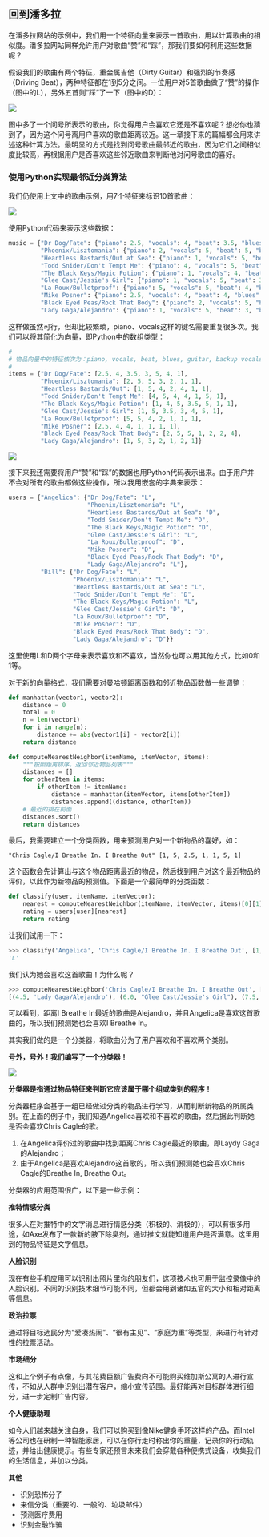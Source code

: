 ## 回到潘多拉

在潘多拉网站的示例中，我们用一个特征向量来表示一首歌曲，用以计算歌曲的相似度。潘多拉网站同样允许用户对歌曲“赞”和“踩”，那我们要如何利用这些数据呢？

假设我们的歌曲有两个特征，重金属吉他（Dirty Guitar）和强烈的节奏感（Driving Beat），两种特征都在1到5分之间。一位用户对5首歌曲做了“赞”的操作（图中的L），另外五首则“踩”了一下（图中的D）：

![](../img/chapter-4/chapter-4-29.png)

图中多了一个问号所表示的歌曲，你觉得用户会喜欢它还是不喜欢呢？想必你也猜到了，因为这个问号离用户喜欢的歌曲距离较近。这一章接下来的篇幅都会用来讲述这种计算方法。最明显的方式是找到问号歌曲最邻近的歌曲，因为它们之间相似度比较高，再根据用户是否喜欢这些邻近歌曲来判断他对问号歌曲的喜好。

### 使用Python实现最邻近分类算法

我们仍使用上文中的歌曲示例，用7个特征来标识10首歌曲：

![](../img/chapter-4/chapter-4-8.png)

使用Python代码来表示这些数据：

```python
music = {"Dr Dog/Fate": {"piano": 2.5, "vocals": 4, "beat": 3.5, "blues": 3, "guitar": 5, "backup vocals": 4, "rap": 1},
         "Phoenix/Lisztomania": {"piano": 2, "vocals": 5, "beat": 5, "blues": 3, "guitar": 2, "backup vocals": 1, "rap": 1},
         "Heartless Bastards/Out at Sea": {"piano": 1, "vocals": 5, "beat": 4, "blues": 2, "guitar": 4, "backup vocals": 1, "rap": 1},
         "Todd Snider/Don't Tempt Me": {"piano": 4, "vocals": 5, "beat": 4, "blues": 4, "guitar": 1, "backup vocals": 5, "rap": 1},
         "The Black Keys/Magic Potion": {"piano": 1, "vocals": 4, "beat": 5, "blues": 3.5, "guitar": 5, "backup vocals": 1, "rap": 1},
         "Glee Cast/Jessie's Girl": {"piano": 1, "vocals": 5, "beat": 3.5, "blues": 3, "guitar":4, "backup vocals": 5, "rap": 1},
         "La Roux/Bulletproof": {"piano": 5, "vocals": 5, "beat": 4, "blues": 2, "guitar": 1, "backup vocals": 1, "rap": 1},
         "Mike Posner": {"piano": 2.5, "vocals": 4, "beat": 4, "blues": 1, "guitar": 1, "backup vocals": 1, "rap": 1},
         "Black Eyed Peas/Rock That Body": {"piano": 2, "vocals": 5, "beat": 5, "blues": 1, "guitar": 2, "backup vocals": 2, "rap": 4},
         "Lady Gaga/Alejandro": {"piano": 1, "vocals": 5, "beat": 3, "blues": 2, "guitar": 1, "backup vocals": 2, "rap": 1}}
```

这样做虽然可行，但却比较繁琐，piano、vocals这样的键名需要重复很多次。我们可以将其简化为向量，即Python中的数组类型：

```python
#
# 物品向量中的特征依次为：piano, vocals, beat, blues, guitar, backup vocals, rap
#
items = {"Dr Dog/Fate": [2.5, 4, 3.5, 3, 5, 4, 1],
         "Phoenix/Lisztomania": [2, 5, 5, 3, 2, 1, 1],
         "Heartless Bastards/Out": [1, 5, 4, 2, 4, 1, 1],
         "Todd Snider/Don't Tempt Me": [4, 5, 4, 4, 1, 5, 1],
         "The Black Keys/Magic Potion": [1, 4, 5, 3.5, 5, 1, 1],
         "Glee Cast/Jessie's Girl": [1, 5, 3.5, 3, 4, 5, 1],
         "La Roux/Bulletproof": [5, 5, 4, 2, 1, 1, 1],
         "Mike Posner": [2.5, 4, 4, 1, 1, 1, 1],
         "Black Eyed Peas/Rock That Body": [2, 5, 5, 1, 2, 2, 4],
         "Lady Gaga/Alejandro": [1, 5, 3, 2, 1, 2, 1]}
```

![](../img/chapter-4/chapter-4-30.png)

接下来我还需要将用户“赞”和“踩”的数据也用Python代码表示出来。由于用户并不会对所有的歌曲都做这些操作，所以我用嵌套的字典来表示：

```python
users = {"Angelica": {"Dr Dog/Fate": "L",
                      "Phoenix/Lisztomania": "L",
                      "Heartless Bastards/Out at Sea": "D",
                      "Todd Snider/Don't Tempt Me": "D",
                      "The Black Keys/Magic Potion": "D",
                      "Glee Cast/Jessie's Girl": "L",
                      "La Roux/Bulletproof": "D",
                      "Mike Posner": "D",
                      "Black Eyed Peas/Rock That Body": "D",
                      "Lady Gaga/Alejandro": "L"},
         "Bill": {"Dr Dog/Fate": "L",
                  "Phoenix/Lisztomania": "L",
                  "Heartless Bastards/Out at Sea": "L",
                  "Todd Snider/Don't Tempt Me": "D",
                  "The Black Keys/Magic Potion": "L",
                  "Glee Cast/Jessie's Girl": "D",
                  "La Roux/Bulletproof": "D",
                  "Mike Posner": "D",
                  "Black Eyed Peas/Rock That Body": "D",
                  "Lady Gaga/Alejandro": "D"}}
```

这里使用L和D两个字母来表示喜欢和不喜欢，当然你也可以用其他方式，比如0和1等。

对于新的向量格式，我们需要对曼哈顿距离函数和邻近物品函数做一些调整：

```python
def manhattan(vector1, vector2):
    distance = 0
    total = 0
    n = len(vector1)
    for i in range(n):
        distance += abs(vector1[i] - vector2[i])
    return distance
    
def computeNearestNeighbor(itemName, itemVector, items):
    """按照距离排序，返回邻近物品列表"""
    distances = []
    for otherItem in items:
        if otherItem != itemName:
            distance = manhattan(itemVector, items[otherItem])
            distances.append((distance, otherItem))
    # 最近的排在前面
    distances.sort()
    return distances
```

最后，我需要建立一个分类函数，用来预测用户对一个新物品的喜好，如：

```
"Chris Cagle/I Breathe In. I Breathe Out" [1, 5, 2.5, 1, 1, 5, 1]
```

这个函数会先计算出与这个物品距离最近的物品，然后找到用户对这个最近物品的评价，以此作为新物品的预测值。下面是一个最简单的分类函数：

```python
def classify(user, itemName, itemVector):
    nearest = computeNearestNeighbor(itemName, itemVector, items)[0][1]
    rating = users[user][nearest]
    return rating
````

让我们试用一下：

```python
>>> classify('Angelica', 'Chris Cagle/I Breathe In. I Breathe Out', [1, 5, 2.5, 1, 1, 5, 1])
'L'
```

我们认为她会喜欢这首歌曲！为什么呢？

```python
>>> computeNearestNeighbor('Chris Cagle/I Breathe In. I Breathe Out', [1, 5, 2.5, 1, 1, 5, 1], items)
[(4.5, 'Lady Gaga/Alejandro'), (6.0, "Glee Cast/Jessie's Girl"), (7.5, "Todd Snider/Don't Tempt Me"), (8.0, 'Mike Posner'), (9.5, 'Heartless Bastards/Out'), (10.5, 'Black Eyed Peas/Rock That Body'), (10.5, 'Dr Dog/Fate'), (10.5, 'La Roux/Bulletproof'), (10.5, 'Phoenix/Lisztomania'), (14.0, 'The Black Keys/Magic Potion')]
```

可以看到，距离I Breathe In最近的歌曲是Alejandro，并且Angelica是喜欢这首歌曲的，所以我们预测她也会喜欢I Breathe In。

其实我们做的是一个分类器，将歌曲分为了用户喜欢和不喜欢两个类别。

**号外，号外！我们编写了一个分类器！**

![](../img/chapter-4/chapter-4-31.png)

**分类器是指通过物品特征来判断它应该属于哪个组或类别的程序！**

分类器程序会基于一组已经做过分类的物品进行学习，从而判断新物品的所属类别。在上面的例子中，我们知道Angelica喜欢和不喜欢的歌曲，然后据此判断她是否会喜欢Chris Cagle的歌。

1. 在Angelica评价过的歌曲中找到距离Chris Cagle最近的歌曲，即Laydy Gaga的Alejandro；
2. 由于Angelica是喜欢Alejandro这首歌的，所以我们预测她也会喜欢Chris Cagle的Breathe In, Breathe Out。

分类器的应用范围很广，以下是一些示例：

**推特情感分类**

很多人在对推特中的文字消息进行情感分类（积极的、消极的），可以有很多用途，如Axe发布了一款新的腋下除臭剂，通过推文就能知道用户是否满意。这里用到的物品特征是文字信息。

**人脸识别**

现在有些手机应用可以识别出照片里你的朋友们，这项技术也可用于监控录像中的人脸识别。不同的识别技术细节可能不同，但都会用到诸如五官的大小和相对距离等信息。

**政治拉票**

通过将目标选民分为“爱凑热闹”、“很有主见”、“家庭为重”等类型，来进行有针对性的拉票活动。

**市场细分**

这和上个例子有点像，与其花费巨额广告费向不可能购买维加斯公寓的人进行宣传，不如从人群中识别出潜在客户，缩小宣传范围。最好能再对目标群体进行细分，进一步定制广告内容。

**个人健康助理**

如今人们越来越关注自身，我们可以购买到像Nike健身手环这样的产品，而Intel等公司也在研制一种智能家居，可以在你行走时称出你的重量，记录你的行动轨迹，并给出健康提示。有些专家还预言未来我们会穿戴各种便携式设备，收集我们的生活信息，并加以分类。

**其他**

* 识别恐怖分子
* 来信分类（重要的、一般的、垃圾邮件）
* 预测医疗费用
* 识别金融诈骗

